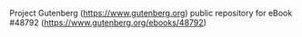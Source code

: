 Project Gutenberg (https://www.gutenberg.org) public repository for eBook #48792 (https://www.gutenberg.org/ebooks/48792)
